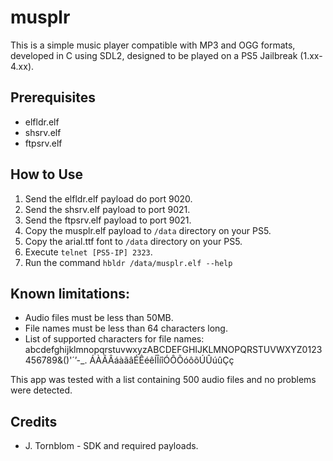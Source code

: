 # musplr

This is a simple music player compatible with MP3 and OGG formats, developed in C using SDL2, designed to be played on a PS5 Jailbreak (1.xx-4.xx).

## Prerequisites
- elfldr.elf
- shsrv.elf
- ftpsrv.elf

## How to Use
1. Send the elfldr.elf payload do port 9020.
1. Send the shsrv.elf payload to port 9021.
2. Send the ftpsrv.elf payload to port 9021.
3. Copy the musplr.elf payload to `/data` directory on your PS5.
4. Copy the arial.ttf font to `/data` directory on your PS5.
4. Execute `telnet [PS5-IP] 2323`.
5. Run the command `hbldr /data/musplr.elf --help`

## Known limitations:

- Audio files must be less than 50MB.
- File names must be less than 64 characters long.
- List of supported characters for file names: abcdefghijklmnopqrstuvwxyzABCDEFGHIJKLMNOPQRSTUVWXYZ0123456789&()'´’-_. ÁÀÃÂáàãâÉÊéêÍÎíîÓÔÕóôõÚÛúûÇç

This app was tested with a list containing 500 audio files and no problems were detected.

## Credits
- J. Tornblom - SDK and required payloads.
